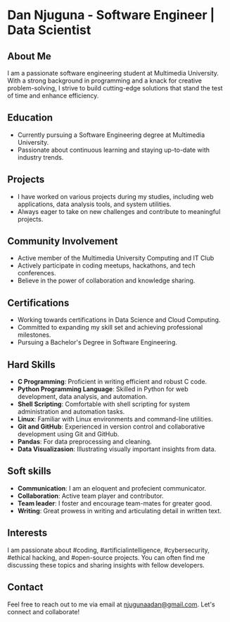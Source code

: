 # Dan Njuguna - Software Engineer | Data Scientist


## About Me
I am a passionate software engineering student at Multimedia University. With a strong background in programming and a knack for creative problem-solving, I strive to build cutting-edge solutions that stand the test of time and enhance efficiency.

## Education
- Currently pursuing a Software Engineering degree at Multimedia University.
- Passionate about continuous learning and staying up-to-date with industry trends.

## Projects
- I have worked on various projects during my studies, including web applications, data analysis tools, and system utilities.
- Always eager to take on new challenges and contribute to meaningful projects.

## Community Involvement
- Active member of the Multimedia University Computing and IT Club
- Actively participate in coding meetups, hackathons, and tech conferences.
- Believe in the power of collaboration and knowledge sharing.

## Certifications
- Working towards certifications in Data Science and Cloud Computing.
- Committed to expanding my skill set and achieving professional milestones.
- Pursuing a Bachelor's Degree in Software Engineering.

## Hard Skills
- **C Programming**: Proficient in writing efficient and robust C code.
- **Python Programming Language**: Skilled in Python for web development, data analysis, and automation.
- **Shell Scripting**: Comfortable with shell scripting for system administration and automation tasks.
- **Linux**: Familiar with Linux environments and command-line utilities.
- **Git and GitHub**: Experienced in version control and collaborative development using Git and GitHub.
- **Pandas**: For data preprocessing and cleaning.
- **Data Visualizasion**: Illustrating visually important insights from data.

## Soft skills
- **Communication**: I am an eloquent and profecient communicator.
- **Collaboration**: Active team player and contributor.
- **Team leader**: I foster and encourage team-mates for greater good.
- **Writing**: Great prowess in writing and articulating detail in written text.

## Interests
I am passionate about #coding, #artificialintelligence, #cybersecurity, #ethical hacking, and #open-source projects. You can often find me discussing these topics and sharing insights with fellow developers.

## Contact
Feel free to reach out to me via email at [njugunaadan@gmail.com](mailto:njugunaadan@gmail.com). Let's connect and collaborate!

